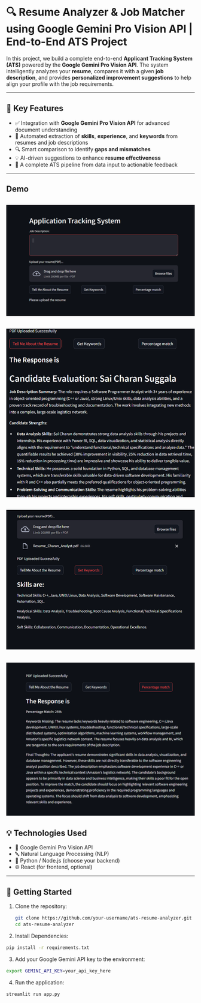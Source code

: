 # 🔍 Resume Analyzer & Job Matcher using Google Gemini Pro Vision API | End-to-End ATS Project

In this project, we build a complete end-to-end **Applicant Tracking System (ATS)** powered by the **Google Gemini Pro Vision API**. The system intelligently analyzes your **resume**, compares it with a given **job description**, and provides **personalized improvement suggestions** to help align your profile with the job requirements.

---

## 🚀 Key Features

- ✅ Integration with **Google Gemini Pro Vision API** for advanced document understanding  
- 🧠 Automated extraction of **skills**, **experience**, and **keywords** from resumes and job descriptions  
- 🔍 Smart comparison to identify **gaps and mismatches**  
- 💡 AI-driven suggestions to enhance **resume effectiveness**  
- 🔄 A complete ATS pipeline from data input to actionable feedback  

---

## Demo

![Demo](assets/image1.png)
--
![Demo](assets/image2.png)
--
![Demo](assets/image3.png)
--
![Demo](assets/image4.png)
--


## 💡 Technologies Used

- 📄 Google Gemini Pro Vision API  
- 🔤 Natural Language Processing (NLP)  
- 🐍 Python / Node.js (choose your backend)  
- 🌐 React (for frontend, optional)  

---

## 📌 Getting Started

1. Clone the repository:

   ```bash
   git clone https://github.com/your-username/ats-resume-analyzer.git
   cd ats-resume-analyzer
   ```
2. Install Dependencies:
```bash
pip install -r requirements.txt
```
3. Add your Google Gemini API key to the environment:
```bash
export GEMINI_API_KEY=your_api_key_here
```
4. Run the application:
```bash
streamlit run app.py
```
